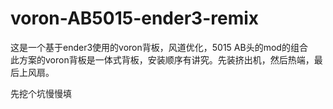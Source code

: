 # voron-AB5015-ender3-remix  
这是一个基于ender3使用的voron背板，风道优化，5015 AB头的mod的组合  
此方案的voron背板是一体式背板，安装顺序有讲究。先装挤出机，然后热端，最后上风扇。  

先挖个坑慢慢填
